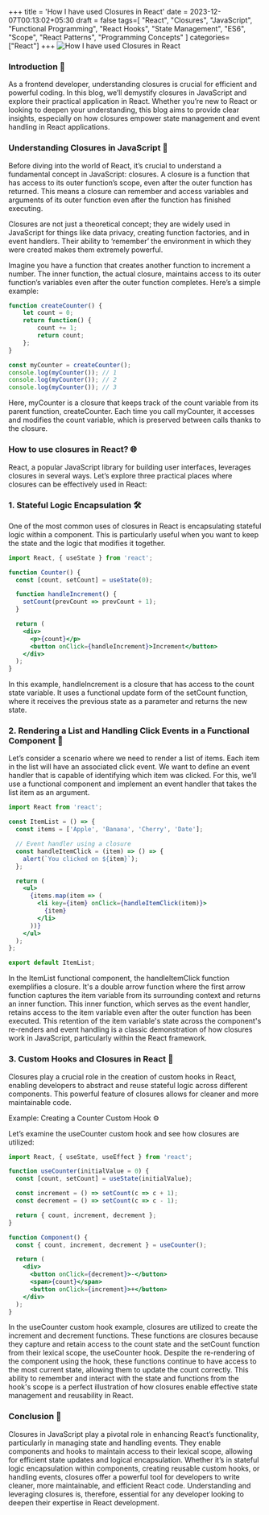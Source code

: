 +++
title = 'How I have used Closures in React'
date = 2023-12-07T00:13:02+05:30
draft = false
tags=[
  "React",
  "Closures",
  "JavaScript",
  "Functional Programming",
  "React Hooks",
  "State Management",
  "ES6",
  "Scope",
  "React Patterns",
  "Programming Concepts"
]
categories= ["React"]
+++
![How I have used Closures in React](/images/closures-react.png)
### Introduction 🚀
As a frontend developer, understanding closures is crucial for efficient and powerful coding. In this blog, we’ll demystify closures in JavaScript and explore their practical application in React. Whether you’re new to React or looking to deepen your understanding, this blog aims to provide clear insights, especially on how closures empower state management and event handling in React applications.

### Understanding Closures in JavaScript 🧠
Before diving into the world of React, it’s crucial to understand a fundamental concept in JavaScript: closures. A closure is a function that has access to its outer function’s scope, even after the outer function has returned. This means a closure can remember and access variables and arguments of its outer function even after the function has finished executing.

Closures are not just a theoretical concept; they are widely used in JavaScript for things like data privacy, creating function factories, and in event handlers. Their ability to ‘remember’ the environment in which they were created makes them extremely powerful.

Imagine you have a function that creates another function to increment a number. The inner function, the actual closure, maintains access to its outer function’s variables even after the outer function completes. Here’s a simple example:

```jsx
function createCounter() {
    let count = 0;
    return function() {
        count += 1;
        return count;
    };
}

const myCounter = createCounter();
console.log(myCounter()); // 1
console.log(myCounter()); // 2
console.log(myCounter()); // 3

```

Here, myCounter is a closure that keeps track of the count variable from its parent function, createCounter. Each time you call myCounter, it accesses and modifies the count variable, which is preserved between calls thanks to the closure.

### How to use closures in React? 🌐
React, a popular JavaScript library for building user interfaces, leverages closures in several ways. Let’s explore three practical places where closures can be effectively used in React:

### 1. Stateful Logic Encapsulation 🛠
One of the most common uses of closures in React is encapsulating stateful logic within a component. This is particularly useful when you want to keep the state and the logic that modifies it together.

```jsx
import React, { useState } from 'react';

function Counter() {
  const [count, setCount] = useState(0);

  function handleIncrement() {
    setCount(prevCount => prevCount + 1);
  }

  return (
    <div>
      <p>{count}</p>
      <button onClick={handleIncrement}>Increment</button>
    </div>
  );
}
```
In this example, handleIncrement is a closure that has access to the count state variable. It uses a functional update form of the setCount function, where it receives the previous state as a parameter and returns the new state.

### 2. Rendering a List and Handling Click Events in a Functional Component 📝
Let’s consider a scenario where we need to render a list of items. Each item in the list will have an associated click event. We want to define an event handler that is capable of identifying which item was clicked. For this, we’ll use a functional component and implement an event handler that takes the list item as an argument.

```jsx
import React from 'react';

const ItemList = () => {
  const items = ['Apple', 'Banana', 'Cherry', 'Date'];

  // Event handler using a closure
  const handleItemClick = (item) => () => {
    alert(`You clicked on ${item}`);
  };

  return (
    <ul>
      {items.map(item => (
        <li key={item} onClick={handleItemClick(item)}>
          {item}
        </li>
      ))}
    </ul>
  );
};

export default ItemList;
```
In the ItemList functional component, the handleItemClick function exemplifies a closure. It's a double arrow function where the first arrow function captures the item variable from its surrounding context and returns an inner function. This inner function, which serves as the event handler, retains access to the item variable even after the outer function has been executed. This retention of the item variable's state across the component's re-renders and event handling is a classic demonstration of how closures work in JavaScript, particularly within the React framework.

### 3. Custom Hooks and Closures in React 🔗
Closures play a crucial role in the creation of custom hooks in React, enabling developers to abstract and reuse stateful logic across different components. This powerful feature of closures allows for cleaner and more maintainable code.

Example: Creating a Counter Custom Hook ⚙️

Let’s examine the useCounter custom hook and see how closures are utilized:
```jsx
import React, { useState, useEffect } from 'react';

function useCounter(initialValue = 0) {
  const [count, setCount] = useState(initialValue);

  const increment = () => setCount(c => c + 1);
  const decrement = () => setCount(c => c - 1);

  return { count, increment, decrement };
}

function Component() {
  const { count, increment, decrement } = useCounter();

  return (
    <div>
      <button onClick={decrement}>-</button>
      <span>{count}</span>
      <button onClick={increment}>+</button>
    </div>
  );
}

```
In the useCounter custom hook example, closures are utilized to create the increment and decrement functions. These functions are closures because they capture and retain access to the count state and the setCount function from their lexical scope, the useCounter hook. Despite the re-rendering of the component using the hook, these functions continue to have access to the most current state, allowing them to update the count correctly. This ability to remember and interact with the state and functions from the hook's scope is a perfect illustration of how closures enable effective state management and reusability in React.

### Conclusion 🎯
Closures in JavaScript play a pivotal role in enhancing React’s functionality, particularly in managing state and handling events. They enable components and hooks to maintain access to their lexical scope, allowing for efficient state updates and logical encapsulation. Whether it’s in stateful logic encapsulation within components, creating reusable custom hooks, or handling events, closures offer a powerful tool for developers to write cleaner, more maintainable, and efficient React code. Understanding and leveraging closures is, therefore, essential for any developer looking to deepen their expertise in React development.